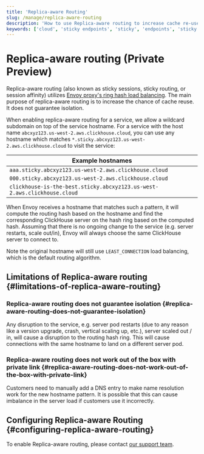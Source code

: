 ```yaml
---
title: 'Replica-aware Routing'
slug: /manage/replica-aware-routing
description: 'How to use Replica-aware routing to increase cache re-use'
keywords: ['cloud', 'sticky endpoints', 'sticky', 'endpoints', 'sticky routing', 'routing', 'replica aware routing']
---
```


# Replica-aware routing (Private Preview)

Replica-aware routing (also known as sticky sessions, sticky routing, or session affinity) utilizes [Envoy proxy's ring hash load balancing](https://www.envoyproxy.io/docs/envoy/latest/intro/arch_overview/upstream/load_balancing/load_balancers#ring-hash). The main purpose of replica-aware routing is to increase the chance of cache reuse. It does not guarantee isolation.

When enabling replica-aware routing for a service, we allow a wildcard subdomain on top of the service hostname. For a service with the host name `abcxyz123.us-west-2.aws.clickhouse.cloud`, you can use any hostname which matches `*.sticky.abcxyz123.us-west-2.aws.clickhouse.cloud` to visit the service:

|Example hostnames|
|---|
|`aaa.sticky.abcxyz123.us-west-2.aws.clickhouse.cloud`|
|`000.sticky.abcxyz123.us-west-2.aws.clickhouse.cloud`|
|`clickhouse-is-the-best.sticky.abcxyz123.us-west-2.aws.clickhouse.cloud`|

When Envoy receives a hostname that matches such a pattern, it will compute the routing hash based on the hostname and find the corresponding ClickHouse server on the hash ring based on the computed hash. Assuming that there is no ongoing change to the service (e.g. server restarts, scale out/in), Envoy will always choose the same ClickHouse server to connect to.

Note the original hostname will still use `LEAST_CONNECTION` load balancing, which is the default routing algorithm.

## Limitations of Replica-aware routing {#limitations-of-replica-aware-routing}

### Replica-aware routing does not guarantee isolation {#replica-aware-routing-does-not-guarantee-isolation}

Any disruption to the service, e.g. server pod restarts (due to any reason like a version upgrade, crash, vertical scaling up, etc.), server scaled out / in, will cause a disruption to the routing hash ring. This will cause connections with the same hostname to land on a different server pod.

### Replica-aware routing does not work out of the box with private link {#replica-aware-routing-does-not-work-out-of-the-box-with-private-link}

Customers need to manually add a DNS entry to make name resolution work for the new hostname pattern. It is possible that this can cause imbalance in the server load if customers use it incorrectly.

## Configuring Replica-aware Routing {#configuring-replica-aware-routing}

To enable Replica-aware routing, please contact [our support team](https://clickhouse.com/support).
